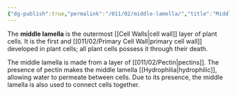 ```yaml
---
{"dg-publish":true,"permalink":"/011/02/middle-lamella/","title":"Middle Lamella","tags":["BIOL412"],"created":"2024-09-26T13:45:04.104-07:00","updated":"2024-09-26T15:21:21.818-07:00"}
---
```


The **middle lamella** is the outermost [[Cell Walls\|cell wall]] layer of plant cells. It is the first and [[011/02/Primary Cell Wall\|primary cell wall]] developed in plant cells; all plant cells possess it through their death.

The middle lamella is made from a layer of [[011/02/Pectin\|pectins]]. The presence of pectin makes the middle lamella [[Hydrophilia\|hydrophilic]], allowing water to permeate between cells. Due to its presence, the middle lamella is also used to connect cells together.
